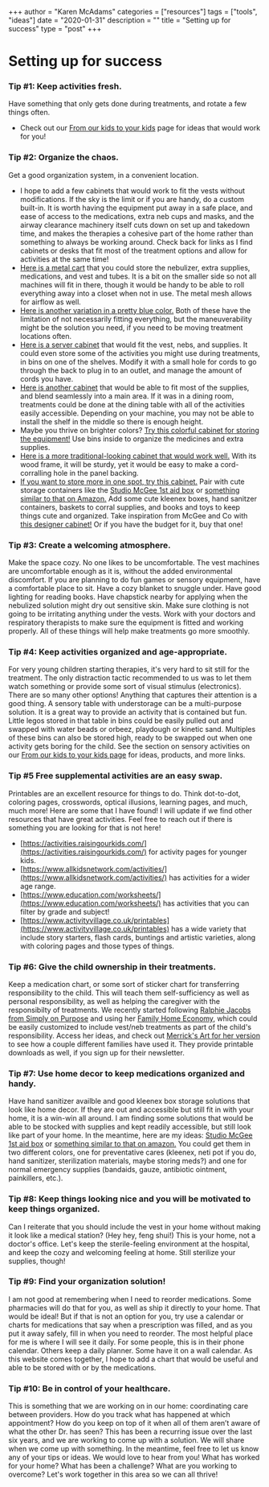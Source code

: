 
+++
author = "Karen McAdams"
categories = ["resources"]
tags = ["tools", "ideas"]
date = "2020-01-31"
description = ""
title = "Setting up for success"
type = "post"
+++



# Setting up for success

### Tip #1: Keep activities fresh.
Have something that only gets done during treatments, and rotate a few things often. 
 * Check out our [From our kids to your kids](https://deeperbreaths.org/resources/from-our-kids-to-your-kids/) page for ideas that would work for you!

### Tip #2: Organize the chaos.
Get a good organization system, in a convenient location. 
 * I hope to add a few cabinets that would work to fit the vests without modifications. If the sky is the limit or if you are handy, do a custom built-in. It is worth having the equipment put away in a safe place, and ease of access to the medications, extra neb cups and masks, and the airway clearance machinery itself cuts down on set up and takedown time, and makes the therapies a cohesive part of the home rather than something to always be working around. Check back for links as I find cabinets or desks that fit most of the treatment options and allow for activities at the same time! 
  * [Here is a metal cart](https://www.amazon.com/dp/B07NQJNV4F/ref=psdc_8521400011_t1_B07PPSXRSJ) that you could store the nebulizer, extra supplies, medications, and vest and tubes. It is a bit on the smaller side so not all machines will fit in there, though it would be handy to be able to roll everything away into a closet when not in use. The metal mesh allows for airflow as well.
  * [Here is another variation in a pretty blue color.](https://www.amazon.com/CAXXA-3-Tier-Rolling-Storage-Organizer/dp/B07PPSXRSJ/ref=sr_1_2_sspa?keywords=storage%2Bcart&qid=1580506173&sr=8-2-spons&spLa=ZW5jcnlwdGVkUXVhbGlmaWVyPUFWTVkwRklSNU1ITFgmZW5jcnlwdGVkSWQ9QTAyNTgwNDkyVTBXVko4QllaVUJGJmVuY3J5cHRlZEFkSWQ9QTAxMzk4NTMzR0pGU1JCU0E5RlhKJndpZGdldE5hbWU9c3BfYXRmJmFjdGlvbj1jbGlja1JlZGlyZWN0JmRvTm90TG9nQ2xpY2s9dHJ1ZQ&th=1) Both of these have the limitation of not necessarily fitting everything, but the maneuverability might be the solution you need, if you need to be moving treatment locations often.
  * [Here is a server cabinet](https://www.wayfair.com/furniture/pdp/gracie-oaks-stowmarket-32-wide-wood-server-w001437691.html) that would fit the vest, nebs, and supplies. It could even store some of the activities you might use during treatments, in bins on one of the shelves. Modify it with a small hole for cords to go through the back to plug in to an outlet, and manage the amount of cords you have. 
  * [Here is another cabinet](https://www.wayfair.com/furniture/pdp/willa-arlo-interiors-hitchin-server-wrlo7854.html) that would be able to fit most of the supplies, and blend seamlessly into a main area. If it was in a dining room, treatments could be done at the dining table with all of the activities easily accessible. Depending on your machine, you may not be able to install the shelf in the middle so there is enough height.
  * Maybe you thrive on brighter colors? [Try this colorful cabinet for storing the equipment!](https://www.wayfair.com/furniture/pdp/mercury-row-duffy-2-door-accent-cabinet-w000453705.html) Use bins inside to organize the medicines and extra supplies.
  * [Here is a more traditional-looking cabinet that would work well.](https://www.wayfair.com/furniture/pdp/greyleigh-fincher-2-door-accent-cabinet-gryl4073.html) With its wood frame, it will be sturdy, yet it would be easy to make a cord-corralling hole in the panel backing.
  * [If you want to store more in one spot, try this cabinet.](https://www.wayfair.com/furniture/pdp/gracie-oaks-colucci-reclaimed-glass-accent-cabinet-w001244515.html) Pair with cute storage containers like the [Studio McGee 1st aid box](https://www.mcgeeandco.com/products/first-aid-box) or [something similar to that on Amazon.](https://www.amazon.com/Creative-Co-Op-DA7188-Enameled-First/dp/B01NBY5Z9T/ref=sr_1_1?crid=YH4JHZ9MN3Q7&keywords=metal+first+aid+box&qid=1580452181&sprefix=metal+first+ai%2Caps%2C226&sr=8-1) Add some cute kleenex boxes, hand sanitzer containers, baskets to corral supplies, and books and toys to keep things cute and organized. Take inspiration from McGee and Co with [this designer cabinet!](https://www.mcgeeandco.com/collections/bookcases-shelves/products/maddox-cabinet) Or if you have the budget for it, buy that one!

### Tip #3: Create a welcoming atmosphere.
Make the space cozy. No one likes to be uncomfortable. The vest machines are uncomfortable enough as it is, without the added environmental discomfort. If you are planning to do fun games or sensory equipment, have a comfortable place to sit. Have a cozy blanket to snuggle under. Have good lighting for reading books. Have chapstick nearby for applying when the nebulized solution might dry out sensitive skin. Make sure clothing is not going to be irritating anything under the vests. Work with your doctors and respiratory therapists to make sure the equipment is fitted and working properly. All of these things will help make treatments go more smoothly.

### Tip #4: Keep activities organized and age-appropriate.
For very young children starting therapies, it's very hard to sit still for the treatment. The only distraction tactic recommended to us was to let them watch something or provide some sort of visual stimulus (electronics). There are so many other options! Anything that captures their attention is a good thing. A sensory table with understorage can be a multi-purpose solution. It is a great way to provide an activity that is contained but fun. Little legos stored in that table in bins could be easily pulled out and swapped with water beads or orbeez, playdough or kinetic sand. Multiples of these bins can also be stored high, ready to be swapped out when one activity gets boring for the child. See the section on sensory activities on our [From our kids to your kids page](https://deeperbreaths.org/resources/from-our-kids-to-your-kids/) for ideas, products, and more links.

### Tip #5 Free supplemental activities are an easy swap.
Printables are an excellent resource for things to do. Think dot-to-dot, coloring pages, crosswords, optical illusions, learning pages, and much, much more! Here are some that I have found! I will update if we find other resources that have great activities. Feel free to reach out if there is something you are looking for that is not here!
* [https://activities.raisingourkids.com/](https://activities.raisingourkids.com/) for activity pages for younger kids.
* [https://www.allkidsnetwork.com/activities/](https://www.allkidsnetwork.com/activities/) has activities for a wider age range.
* [https://www.education.com/worksheets/](https://www.education.com/worksheets/) has activities that you can filter by grade and subject!
* [https://www.activityvillage.co.uk/printables](https://www.activityvillage.co.uk/printables) has a wide variety that include story starters, flash cards, buntings and artistic varieties, along with coloring pages and those types of things.

### Tip #6: Give the child ownership in their treatments.
Keep a medication chart, or some sort of sticker chart for transferring responsibility to the child. This will teach them self-sufficiency as well as personal responsibility, as well as helping the caregiver with the responsibilty of treatments. We recently started following [Ralphie Jacobs from Simply on Purpose](https://simplyonpurpose.org/) and using her [Family Home Economy](https://simplyonpurpose.org/resources/), which could be easily customized to include vest/neb treatments as part of the child's responsibility. Access her ideas, and check out [Merrick's Art for her version](https://www.merricksart.com/our-family-economy/) to see how a couple different families have used it. They provide printable downloads as well, if you sign up for their newsletter.

### Tip #7: Use home decor to keep medications organized and handy.
Have hand sanitizer availble and good kleenex box storage solutions that look like home decor. If they are out and accessible but still fit in with your home, it is a win-win all around. I am finding some solutions that would be able to be stocked with supplies and kept readily accessible, but still look like part of your home. In the meantime, here are my ideas: [Studio McGee 1st aid box](https://www.mcgeeandco.com/products/first-aid-box) or [something similar to that on amazon.](https://www.amazon.com/Creative-Co-Op-DA7188-Enameled-First/dp/B01NBY5Z9T/ref=sr_1_1?crid=YH4JHZ9MN3Q7&keywords=metal+first+aid+box&qid=1580452181&sprefix=metal+first+ai%2Caps%2C226&sr=8-1) You could get them in two different colors, one for preventative cares (kleenex, neti pot if you do, hand sanitizer, sterilization materials, maybe storing meds?) and one for normal emergency supplies (bandaids, gauze, antibiotic ointment, painkillers, etc.). 

### Tip #8: Keep things looking nice and you will be motivated to keep things organized.
Can I reiterate that you should include the vest in your home without making it look like a medical station? (Hey hey, feng shui!) This is your home, not a doctor's office. Let's keep the sterile-feeling environment at the hospital, and keep the cozy and welcoming feeling at home. Still sterilize your supplies, though!

### Tip #9: Find your organization solution!
I am not good at remembering when I need to reorder medications. Some pharmacies will do that for you, as well as ship it directly to your home. That would be ideal! But if that is not an option for you, try use a calendar or charts for medications that say when a prescription was filled, and as you put it away safely, fill in when you need to reorder. The most helpful place for me is where I will see it daily. For some people, this is in their phone calendar. Others keep a daily planner. Some have it on a wall calendar. As this website comes together, I hope to add a chart that would be useful and able to be stored with or by the medications.  

### Tip #10: Be in control of your healthcare.
This is something that we are working on in our home: coordinating care between providers. How do you track what has happened at which appointment? How do you keep on top of it when all of them aren’t aware of what the other Dr. has seen? This has been a recurring issue over the last six years, and we are working to come up with a solution. We will share when we come up with something. In the meantime, feel free to let us know any of your tips or ideas. We would love to hear from you! What has worked for your home? What has been a challenge? What are you working to overcome? Let's work together in this area so we can all thrive!

